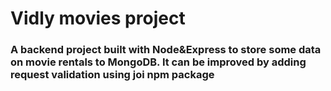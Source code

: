 # Vidly movies project

### A backend project built with Node&Express to store some data on movie rentals to MongoDB. It can be improved by adding request validation using joi npm package
